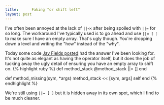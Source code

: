 ```yaml
---
title:      Faking "or shift left"
layout: post
---
```

I've often been annoyed at the lack of <code>||<<</code> after being spoiled with <code>||=</code> for so long. The workaround I've typically used is to go ahead and use <code>||= [ ]</code> to make sure I have an empty array. That's ugly though. You're dropping down a level and writing the "how" instead of the "why".

Today some code <a href=http://blog.jayfields.com/2008/09/ruby-recording-method-calls-and.html>Jay Fields posted</a> had the answer I've been looking for. It's not quite as elegant as having the operator itself, but it does the job of tucking away the ugly detail of ensuring you have an empty array to shift on.
{% highlight ruby %}
def method_stack
  @method_stack ||= []
end

def method_missing(sym, *args)
  method_stack << [sym, args]
  self
end
{% endhighlight %}

We're still using <code>||= [ ]</code> but it is hidden away in its own spot, which I find to be much cleaner.
